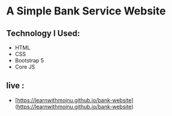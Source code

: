 # A Simple Bank Service Website
## Technology I Used:
- HTML
- CSS
- Bootstrap 5
- Core JS

## live : 
- [https://learnwithmojnu.github.io/bank-website] (https://learnwithmojnu.github.io/bank-website)
